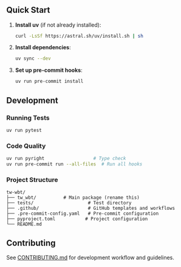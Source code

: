#

## Quick Start

1. **Install uv** (if not already installed):

   ```bash
   curl -LsSf https://astral.sh/uv/install.sh | sh
   ```

2. **Install dependencies**:

   ```bash
   uv sync --dev
   ```

3. **Set up pre-commit hooks**:
   ```bash
   uv run pre-commit install
   ```

## Development

### Running Tests

```bash
uv run pytest
```

### Code Quality

```bash
uv run pyright                  # Type check
uv run pre-commit run --all-files  # Run all hooks
```

### Project Structure

```
tw-wbt/
├── tw_wbt/          # Main package (rename this)
├── tests/                    # Test directory
├── .github/                  # GitHub templates and workflows
├── .pre-commit-config.yaml   # Pre-commit configuration
├── pyproject.toml           # Project configuration
└── README.md
```

## Contributing

See [CONTRIBUTING.md](CONTRIBUTING.md) for development workflow and guidelines.
